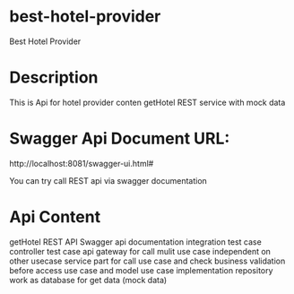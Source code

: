 # best-hotel-provider
Best Hotel Provider

# Description
This is Api for hotel provider conten getHotel REST service with mock data

# Swagger Api Document URL:
http://localhost:8081/swagger-ui.html#

You can try call REST api via swagger documentation


# Api Content
getHotel REST API
Swagger api documentation
integration test case
controller test case
api gateway for call mulit use case independent on other usecase
service part for call use case and check business validation before access use case and model
use case implementation
repository work as database for get data (mock data)

